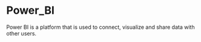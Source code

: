 # Power_BI
Power BI is a platform that is used to connect, visualize and share data with other users.

